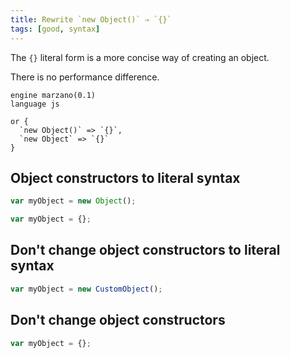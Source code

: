 ```yaml
---
title: Rewrite `new Object()` ⇒ `{}`
tags: [good, syntax]
---
```


The `{}` literal form is a more concise way of creating an object.

There is no performance difference.


```grit
engine marzano(0.1)
language js

or {
  `new Object()` => `{}`,
  `new Object` => `{}`
}
```

## Object constructors to literal syntax

```javascript
var myObject = new Object();
```

```typescript
var myObject = {};
```

## Don't change object constructors to literal syntax

```javascript
var myObject = new CustomObject();
```

## Don't change object constructors

```javascript
var myObject = {};
```
